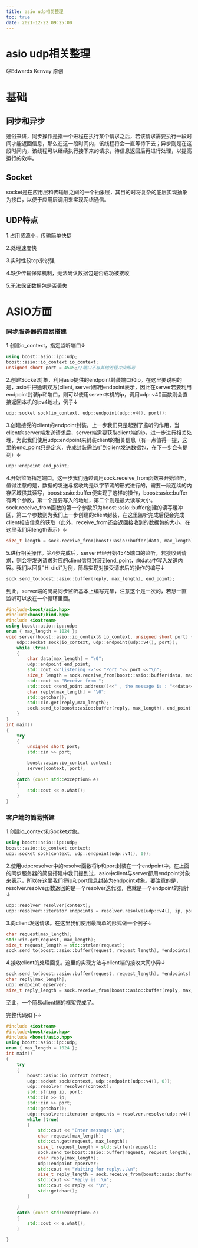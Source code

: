 ```yaml
---
title: asio udp相关整理
toc: true
date: 2021-12-22 09:25:00
---
```

# asio udp相关整理

@Edwards Kenvay 原创

# 基础

## 同步和异步

通俗来讲，同步操作是指一个进程在执行某个请求之后，若该请求需要执行一段时间才能返回信息，那么在这一段时间内，该线程将会一直等待下去；异步则是在这段时间内，该线程可以继续执行接下来的请求，待信息返回后再进行处理，以提高运行的效率。

## Socket

socket是在应用层和传输层之间的一个抽象层，其目的时将复杂的底层实现抽象为接口，以便于应用层调用来实现网络通信。

## UDP特点

1.占用资源小，传输简单快捷

2.处理速度快

3.实时性较tcp来说强

4.缺少传输保障机制，无法确认数据包是否成功被接收

5.无法保证数据包是否丢失

# ASIO方面

### 同步服务器的简易搭建

1.创建io_context，指定监听端口↓

```cpp
using boost::asio::ip::udp;
boost::asio::io_context io_context;
unsigned short port = 4545;//端口不与其他进程冲突即可
```

2.创建Socket对象，利用asio提供的endpoint封装端口和ip。在这里要说明的是，asio中把通讯双方(client, server)都用endpoint表示，因此在server若要利用endpoint封装ip和端口，则可以使用server本机的ip，调用udp::v4()函数则会直接返回本机的ipv4地址，例子↓

```cpp
udp::socket sock(io_context, udp::endpoint(udp::v4(), port));
```

3.创建接受的client的endpoint封装。上一步我们只是起到了监听的作用，当client向server端发送请求后，server端需要获取client端的ip，进一步进行相关处理，为此我们使用udp::endpoint来封装client的相关信息（有一点值得一提，这里的end_point只是定义，完成封装需监听到client发送数据包，在下一步会有提到）↓

```cpp
udp::endpoint end_point;
```

4.开始监听指定端口。这一步我们通过调用sock.receive_from函数来开始监听，值得注意的是，数据的发送与接收均是以字节流的形式进行的，需要一段连续的内存区域供其读写，boost::asio::buffer便实现了这样的操作，boost::asio::buffer有两个参数，第一个是要写入的地址，第二个则是最大读写大小。sock.receive_from函数的第一个参数即为boost::asio::buffer创建的读写缓冲区，第二个参数则为我们上一步创建的client封装，在这里监听完成后便会完成client相应信息的获取（此外，receive_from还会返回接收到的数据包的大小，在这里我们用length表示）↓

```cpp
size_t length = sock.receive_from(boost::asio::buffer(data, max_length), end_point);
```

5.进行相关操作。第4步完成后，server已经开始4545端口的监听，若接收到请求，则会将发送请求对应的client信息封装到end_point，向data中写入发送内容。我们以回复"Hi didi"为例，简易实现对接受请求后的操作的编写↓

```cpp
sock.send_to(boost::asio::buffer(reply, max_length), end_point);
```

到此，server端的简易同步监听基本上编写完毕，注意这个是一次的，若想一直监听可以放在一个循环里面。

```cpp
#include<boost/asio.hpp>
#include<boost/bind.hpp>
#include <iostream>
using boost::asio::ip::udp;
enum { max_length = 1024 };
void server(boost::asio::io_context& io_context, unsigned short port) {
    udp::socket sock(io_context, udp::endpoint(udp::v4(), port));
    while (true)
    {
        char data[max_length] = "\0";
        udp::endpoint end_point;
        std::cout <<"listening ->"<< "Port "<< port <<"\n";
        size_t length = sock.receive_from(boost::asio::buffer(data, max_length), end_point);
        std::cout << "Receive from ";
        std::cout <<end_point.address()<<" , the message is : "<<data<<"\n"<<"Enter reply:\n";
        char reply[max_length] = "\0";
        std::getchar();
        std::cin.get(reply,max_length);
        sock.send_to(boost::asio::buffer(reply, max_length), end_point);
    }
}
int main()
{
    try
    {
        unsigned short port;
        std::cin >> port;

        boost::asio::io_context context;
        server(context, port);
    }
    catch (const std::exception& e)
    {
        std::cout << e.what();
    }
}
```

### 客户端的简易搭建

1.创建io_context和Socket对象$。$

```cpp
using boost::asio::ip::udp;
boost::asio::io_context context;
udp::socket sock(context, udp::endpoint(udp::v4(), 0));
```

2.使用udp::resolver中的resolve函数将ip和port封装在一个endpoint中。在上面的同步服务器的简易搭建中我们提到过，asio中client与server都用endpoint对象来表示，所以在这里我们将ip和port信息封装为endpoint对象。要注意的是，resolver.resolve函数返回的是一个resolver迭代器，也就是一个endpoint的指针↓

```cpp
udp::resolver resolver(context);
udp::resolver::iterator endpoints = resolver.resolve(udp::v4(), ip, port);
```

3.向client发送请求。在这里我们使用最简单的形式做一个例子↓

```cpp
char request[max_length];
std::cin.get(request, max_length);
size_t request_length = std::strlen(request);
sock.send_to(boost::asio::buffer(request, request_length), *endpoints);
```

4.接收client的处理回复。这里的实现方法与client端的接收大同小异↓

```cpp
sock.send_to(boost::asio::buffer(request, request_length), *endpoints);
char reply[max_length];
udp::endpoint epserver;
size_t reply_length = sock.receive_from(boost::asio::buffer(reply, max_length), epserver);
```

至此，一个简易client端的框架完成了。

完整代码如下↓

```cpp
#include <iostream>
#include<boost/asio.hpp>
#include <boost/asio.hpp>
using boost::asio::ip::udp;
enum { max_length = 1024 };
int main()
{
    try
    {
        boost::asio::io_context context;
        udp::socket sock(context, udp::endpoint(udp::v4(), 0));
        udp::resolver resolver(context);
        std::string ip, port;
        std::cin >> ip;
        std::cin >> port;
        std::getchar();
        udp::resolver::iterator endpoints = resolver.resolve(udp::v4(), ip, port);
        while (true)
        {
            std::cout << "Enter message: \n";
            char request[max_length];
            std::cin.get(request, max_length);
            size_t request_length = std::strlen(request);
            sock.send_to(boost::asio::buffer(request, request_length), *endpoints);
            char reply[max_length];
            udp::endpoint epserver;
            std::cout << "Waiting for reply...\n";
            size_t reply_length = sock.receive_from(boost::asio::buffer(reply, max_length), epserver);
            std::cout << "Reply is :\n";
            std::cout << reply << "\n";
            std::getchar();
        }

    }
    catch (const std::exception& e)
    {
        std::cout << e.what();
    }

}
```